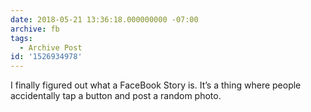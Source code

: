 ```yaml
---
date: 2018-05-21 13:36:18.000000000 -07:00
archive: fb
tags: 
  - Archive Post
id: '1526934978'
---
```


I finally figured out what a FaceBook Story is. It’s a thing where people accidentally tap a button and post a random photo.
